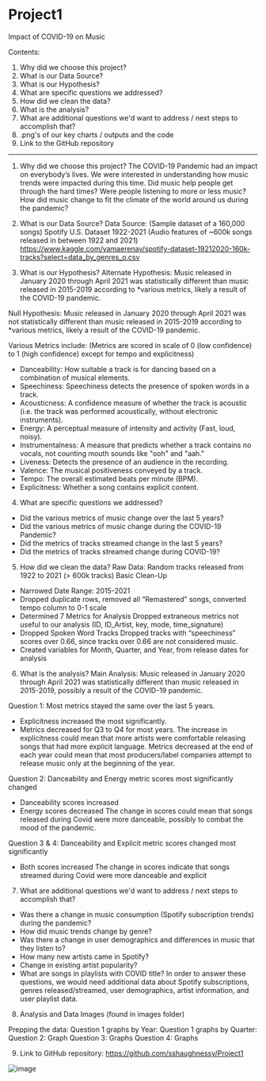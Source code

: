 # Project1
Impact of COVID-19 on Music

Contents: 
1.	Why did we choose this project?
2.	What is our Data Source?
3.	What is our Hypothesis?
4.	What are specific questions we addressed?
5.	How did we clean the data?
6.	What is the analysis?
7.	What are additional questions we'd want to address / next steps to accomplish that?
8.	.png's of our key charts / outputs and the code
9.	Link to the GitHub repository
______________________________________________________________________________

1.	Why did we choose this project?
The COVID-19 Pandemic had an impact on everybody’s lives. We were interested in understanding how music trends were impacted during this time. Did music help people get through the hard times? Were people listening to more or less music? How did music change to fit the climate of the world around us during the pandemic?

2.	What is our Data Source?
Data Source: (Sample dataset of a 160,000 songs)
Spotify U.S. Dataset 1922-2021 (Audio features of ~600k songs released in between 1922 and 2021)
https://www.kaggle.com/yamaerenay/spotify-dataset-19212020-160k-tracks?select=data_by_genres_o.csv

3.	What is our Hypothesis?
Alternate Hypothesis: Music released in January 2020 through April 2021 was statistically different than music released in 2015-2019 according to *various metrics, likely a result of the COVID-19 pandemic.

Null Hypothesis: Music released in January 2020 through April 2021 was not statistically different than music released in 2015-2019 according to *various metrics, likely a result of the COVID-19 pandemic.

Various Metrics include: (Metrics are scored in scale of 0 (low confidence) to 1 (high confidence) except for tempo and explicitness)

- Danceability: How suitable a track is for dancing based on a combination of musical elements.
- Speechiness: Speechiness detects the presence of spoken words in a track.
- Acousticness: A confidence measure of whether the track is acoustic (i.e. the track was performed acoustically, without electronic instruments).
- Energy: A perceptual measure of intensity and activity (Fast, loud, noisy).
- Instrumentalness: A measure that predicts whether a track contains no vocals, not counting mouth sounds like "ooh" and "aah."
- Liveness: Detects the presence of an audience in the recording.
- Valence: The musical positiveness conveyed by a track. 
- Tempo: The overall estimated beats per minute (BPM).
- Explicitness: Whether a song contains explicit content.

4.	What are specific questions we addressed?
- Did the various metrics of music change over the last 5 years? 
- Did the various metrics of music change during the COVID-19 Pandemic?
- Did the metrics of tracks streamed change in the last 5 years?
- Did the metrics of tracks streamed change during COVID-19?

5.	How did we clean the data?
Raw Data: Random tracks released from 1922 to 2021 (> 600k tracks)
Basic Clean-Up
- Narrowed Date Range: 2015-2021
- Dropped duplicate rows, removed all “Remastered” songs, converted tempo column to 0-1 scale
- Determined 7 Metrics for Analysis
Dropped extraneous metrics not useful to our analysis (ID, ID_Artist, key, mode, time_signature)
- Dropped Spoken Word Tracks
Dropped tracks with “speechiness” scores over 0.66, since tracks over 0.66 are not considered music.
- Created variables for Month, Quarter, and Year, from release dates for analysis

6.	What is the analysis?
Main Analysis: Music released in January 2020 through April 2021 was statistically different than music released in 2015-2019, possibly a result of the COVID-19 pandemic.

Question 1: 
Most metrics stayed the same over the last 5 years. 
- Explicitness increased the most significantly. 
- Metrics decreased for Q3 to Q4 for most years. 
The increase in explicitness could mean that more artists were comfortable releasing songs that had more explicit language. Metrics decreased at the end of each year could mean that most producers/label companies attempt to release music only at the beginning of the year. 

Question 2: 
Danceability and Energy metric scores most significantly changed
- Danceability scores increased
- Energy scores decreased
The change in scores could mean that songs released during Covid were more danceable, possibly to combat the mood of the pandemic.

Question 3 & 4:
Danceability and Explicit metric scores changed most significantly 
- Both scores increased
The change in scores indicate that songs streamed during Covid were more danceable and explicit  

7.	What are additional questions we'd want to address / next steps to accomplish that?
- Was there a change in music consumption (Spotify subscription trends) during the pandemic?
- How did music trends change by genre?
- Was there a change in user demographics and differences in music that they listen to?
- How many new artists came in Spotify?
- Change in existing artist popularity?
- What are songs in playlists with COVID title?
In order to answer these questions, we would need additional data about Spotify subscriptions, genres released/streamed, user demographics, artist information, and user playlist data. 

8.	Analysis and Data Images (found in images folder)

Prepping the data: 
Question 1 graphs by Year: 
Question 1 graphs by Quarter: 
Question 2: Graph
Question 3: Graphs
Question 4: Graphs
 
9.	Link to GitHub repository: 
https://github.com/sshaughnessy/Project1


![image](https://user-images.githubusercontent.com/83885856/129448395-96af5f17-22d2-408d-a50b-4e1bb87284cc.png)



